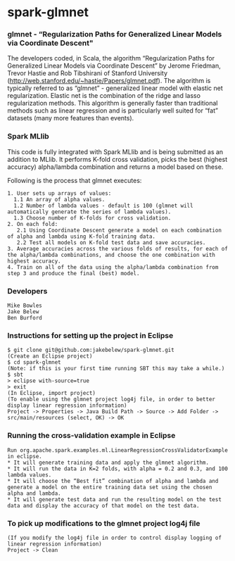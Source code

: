 # spark-glmnet

### glmnet -  “Regularization Paths for Generalized Linear Models via Coordinate Descent"

The developers coded, in Scala, the algorithm  “Regularization Paths for Generalized Linear Models via Coordinate Descent” by Jerome Friedman, Trevor Hastie and Rob Tibshirani of Stanford University (http://web.stanford.edu/~hastie/Papers/glmnet.pdf).  The algorithm is typically referred to as “glmnet” - generalized linear model with elastic net regularization.  Elastic net is the combination of the ridge and lasso regularization methods.  This algorithm is generally faster than traditional methods such as linear regression and is particularly well suited for “fat” datasets (many more features than events).

### Spark MLlib

This code is fully integrated with Spark MLlib and is being submitted as an addition to MLlib. It performs K-fold cross validation, picks the best (highest accuracy) alpha/lambda combination and returns a model based on these.

Following is the process that glmnet executes:

    1. User sets up arrays of values:
      1.1 An array of alpha values.
      1.2 Number of lambda values - default is 100 (glmnet will automatically generate the series of lambda values).
      1.3 Choose number of K-folds for cross validation.
    2. On each fold:
       2.1 Using Coordinate Descent generate a model on each combination of alpha and lambda using K-fold training data.
       2.2 Test all models on K-fold test data and save accuracies.
    3. Average accuracies across the various folds of results, for each of the alpha/lambda combinations, and choose the one combination with highest accuracy.
    4. Train on all of the data using the alpha/lambda combination from step 3 and produce the final (best) model. 

### Developers
    Mike Bowles
    Jake Belew
    Ben Burford

### Instructions for setting up the project in Eclipse
	$ git clone git@github.com:jakebelew/spark-glmnet.git
	(Create an Eclipse project)
	$ cd spark-glmnet
	(Note: if this is your first time running SBT this may take a while.)
	$ sbt
	> eclipse with-source=true
	> exit
	(In Eclipse, import project)
	(To enable using the glmnet project log4j file, in order to better display linear regression information)
	Project -> Properties -> Java Build Path -> Source -> Add Folder -> src/main/resources (select, OK) -> OK

### Running the cross-validation example in Eclipse
	Run org.apache.spark.examples.ml.LinearRegressionCrossValidatorExample in eclipse.
	* It will generate training data and apply the glmnet algorithm.
	* It will run the data in K=2 folds, with alpha = 0.2 and 0.3, and 100 lambda values.
	* It will choose the “Best fit” combination of alpha and lambda and generate a model on the entire training data set using the chosen alpha and lambda.
	* It will generate test data and run the resulting model on the test data and display the accuracy of that model on the test data.

### To pick up modifications to the glmnet project log4j file    
	(If you modify the log4j file in order to control display logging of linear regression information)   
	Project -> Clean   
